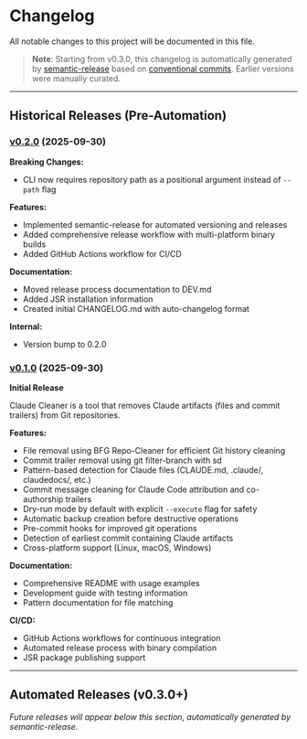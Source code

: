 # Changelog

All notable changes to this project will be documented in this file.

> **Note**: Starting from v0.3.0, this changelog is automatically generated by [semantic-release](https://semantic-release.gitbook.io/) based on [conventional commits](https://www.conventionalcommits.org/). Earlier versions were manually curated.

---

## Historical Releases (Pre-Automation)

### [v0.2.0](https://github.com/tylerbutler/claude-cleaner/compare/v0.1.0...v0.2.0) (2025-09-30)

**Breaking Changes:**

- CLI now requires repository path as a positional argument instead of `--path` flag

**Features:**

- Implemented semantic-release for automated versioning and releases
- Added comprehensive release workflow with multi-platform binary builds
- Added GitHub Actions workflow for CI/CD

**Documentation:**

- Moved release process documentation to DEV.md
- Added JSR installation information
- Created initial CHANGELOG.md with auto-changelog format

**Internal:**

- Version bump to 0.2.0

### [v0.1.0](https://github.com/tylerbutler/claude-cleaner/releases/tag/v0.1.0) (2025-09-30)

**Initial Release**

Claude Cleaner is a tool that removes Claude artifacts (files and commit trailers) from Git repositories.

**Features:**

- File removal using BFG Repo-Cleaner for efficient Git history cleaning
- Commit trailer removal using git filter-branch with sd
- Pattern-based detection for Claude files (CLAUDE.md, .claude/, claudedocs/, etc.)
- Commit message cleaning for Claude Code attribution and co-authorship trailers
- Dry-run mode by default with explicit `--execute` flag for safety
- Automatic backup creation before destructive operations
- Pre-commit hooks for improved git operations
- Detection of earliest commit containing Claude artifacts
- Cross-platform support (Linux, macOS, Windows)

**Documentation:**

- Comprehensive README with usage examples
- Development guide with testing information
- Pattern documentation for file matching

**CI/CD:**

- GitHub Actions workflows for continuous integration
- Automated release process with binary compilation
- JSR package publishing support

---

## Automated Releases (v0.3.0+)

_Future releases will appear below this section, automatically generated by semantic-release._
